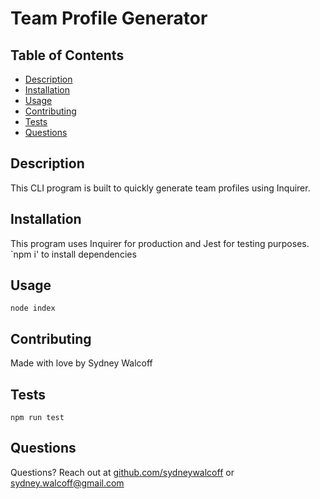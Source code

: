 # Team Profile Generator 

## Table of Contents
* [Description](#description)
* [Installation](#installation)
* [Usage](#usage) 
* [Contributing](#contributing)
* [Tests](#tests)
* [Questions](#questions)

## Description
This CLI program is built to quickly generate team profiles using Inquirer. 

## Installation
This program uses Inquirer for production and Jest for testing purposes. `npm i' to install dependencies

## Usage
`node index`

## Contributing
Made with love by Sydney Walcoff

## Tests
`npm run test`

## Questions
Questions? Reach out at [github.com/sydneywalcoff](github.com/sydneywalcoff) or sydney.walcoff@gmail.com
